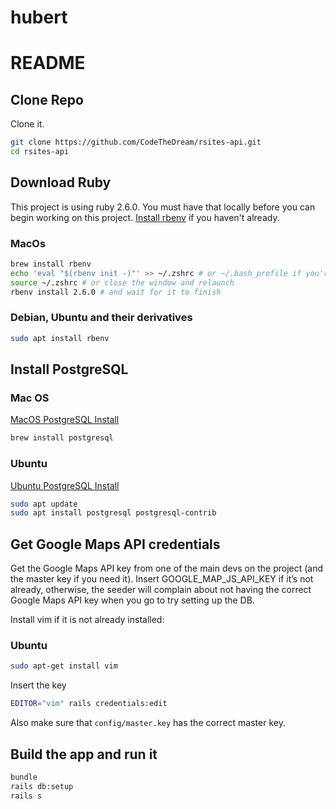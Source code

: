 # hubert

# README

## Clone Repo

Clone it.

```bash
git clone https://github.com/CodeTheDream/rsites-api.git
cd rsites-api
```

## Download Ruby

This project is using ruby 2.6.0. You must have that locally before you can begin working on this project. [Install rbenv](https://github.com/rbenv/rbenv) if you haven't already.

### MacOs
```bash
brew install rbenv
echo 'eval "$(rbenv init -)"' >> ~/.zshrc # or ~/.bash_profile if you're still on bash
source ~/.zshrc # or close the window and relaunch
rbenv install 2.6.0 # and wait for it to finish
```
### Debian, Ubuntu and their derivatives

```bash
sudo apt install rbenv
```

## Install PostgreSQL
### Mac OS
[MacOS PostgreSQL Install](https://www.digitalocean.com/community/tutorials/how-to-use-postgresql-with-your-ruby-on-rails-application-on-macos)
```bash
brew install postgresql
```
### Ubuntu
[Ubuntu PostgreSQL Install](https://www.digitalocean.com/community/tutorials/how-to-install-and-use-postgresql-on-ubuntu-18-04)
```bash
sudo apt update
sudo apt install postgresql postgresql-contrib
```

## Get Google Maps API credentials
Get the Google Maps API key from one of the main devs on the project (and the master key if you need it). Insert GOOGLE_MAP_JS_API_KEY if it’s not already, otherwise, the seeder will complain about not having the correct Google Maps API key when you go to try setting up the DB.

Install vim if it is not already installed:

### Ubuntu
```bash
sudo apt-get install vim
```
Insert the key
```bash
EDITOR="vim" rails credentials:edit
```

Also make sure that `config/master.key` has the correct master key.

## Build the app and run it

```bash
bundle
rails db:setup
rails s
```

